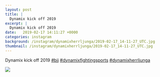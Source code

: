 ```yaml
---
layout: post
title: |
  Dynamix kick off 2019 
excerpt: |
  Dynamix kick off 2019   
date:   2019-02-17 14:11:27 +0000
categories: instagram
background: /instagram/dynamixherrljunga/2019-02-17_14-11-27_UTC.jpg
thumbnail: /instagram/dynamixherrljunga/2019-02-17_14-11-27_UTC.jpg
---
```

Dynamix kick off 2019 [#bjj](https://www.instagram.com/explore/tags/bjj/) [#dynamixfightingsports](https://www.instagram.com/explore/tags/dynamixfightingsports/) [#dynamixherrljunga](https://www.instagram.com/explore/tags/dynamixherrljunga/)



<img src='/www-dynamix-herrljunga/instagram/dynamixherrljunga/2019-02-17_14-11-27_UTC.jpg' class='img-fluid' />
